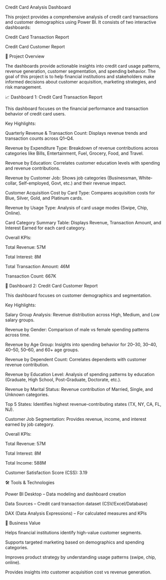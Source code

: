 Credit Card Analysis Dashboard

This project provides a comprehensive analysis of credit card transactions and customer demographics using Power BI. It consists of two interactive dashboards:

Credit Card Transaction Report

Credit Card Customer Report

🚀 Project Overview

The dashboards provide actionable insights into credit card usage patterns, revenue generation, customer segmentation, and spending behavior. The goal of this project is to help financial institutions and stakeholders make informed decisions about customer acquisition, marketing strategies, and risk management.

📈 Dashboard 1: Credit Card Transaction Report

This dashboard focuses on the financial performance and transaction behavior of credit card users.

Key Highlights:

Quarterly Revenue & Transaction Count:
Displays revenue trends and transaction counts across Q1–Q4.

Revenue by Expenditure Type:
Breakdown of revenue contributions across categories like Bills, Entertainment, Fuel, Grocery, Food, and Travel.

Revenue by Education:
Correlates customer education levels with spending and revenue contributions.

Revenue by Customer Job:
Shows job categories (Businessman, White-collar, Self-employed, Govt, etc.) and their revenue impact.

Customer Acquisition Cost by Card Type:
Compares acquisition costs for Blue, Silver, Gold, and Platinum cards.

Revenue by Usage Type:
Analysis of card usage modes (Swipe, Chip, Online).

Card Category Summary Table:
Displays Revenue, Transaction Amount, and Interest Earned for each card category.

Overall KPIs:

Total Revenue: 57M

Total Interest: 8M

Total Transaction Amount: 46M

Transaction Count: 667K

👥 Dashboard 2: Credit Card Customer Report

This dashboard focuses on customer demographics and segmentation.

Key Highlights:

Salary Group Analysis:
Revenue distribution across High, Medium, and Low salary groups.

Revenue by Gender:
Comparison of male vs female spending patterns across time.

Revenue by Age Group:
Insights into spending behavior for 20–30, 30–40, 40–50, 50–60, and 60+ age groups.

Revenue by Dependent Count:
Correlates dependents with customer revenue contribution.

Revenue by Education Level:
Analysis of spending patterns by education (Graduate, High School, Post-Graduate, Doctorate, etc.).

Revenue by Marital Status:
Revenue contribution of Married, Single, and Unknown categories.

Top 5 States:
Identifies highest revenue-contributing states (TX, NY, CA, FL, NJ).

Customer Job Segmentation:
Provides revenue, income, and interest earned by job category.

Overall KPIs:

Total Revenue: 57M

Total Interest: 8M

Total Income: 588M

Customer Satisfaction Score (CSS): 3.19

🛠️ Tools & Technologies

Power BI Desktop – Data modeling and dashboard creation

Data Sources – Credit card transaction dataset (CSV/Excel/Database)

DAX (Data Analysis Expressions) – For calculated measures and KPIs

🎯 Business Value

Helps financial institutions identify high-value customer segments.

Supports targeted marketing based on demographics and spending categories.

Improves product strategy by understanding usage patterns (swipe, chip, online).

Provides insights into customer acquisition cost vs revenue generation.
